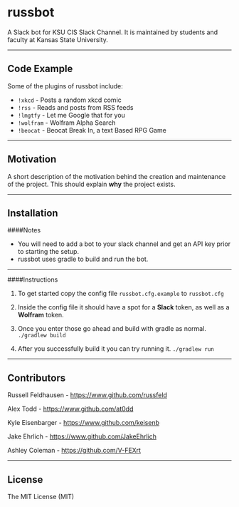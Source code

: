 # russbot


A Slack bot for KSU CIS Slack Channel. It is maintained by students and faculty at Kansas State University.

---

## Code Example

Some of the plugins of russbot include:
* `!xkcd` - Posts a random xkcd comic
* `!rss` - Reads and posts from RSS feeds
* `!lmgtfy` - Let me Google that for you
* `!wolfram` - Wolfram Alpha Search
* `!beocat` - Beocat Break In, a text Based RPG Game


---

## Motivation

A short description of the motivation behind the creation and maintenance of the project. This should explain **why** the project exists.

---

## Installation

####Notes
* You will need to add a bot to your slack channel and get an API key prior to starting the setup.
* russbot uses gradle to build and run the bot.

---

####Instructions

1. To get started copy the config file `russbot.cfg.example` to `russbot.cfg`

2. Inside the config file it should have a spot for a **Slack** token, as well as a **Wolfram** token.

3. Once you enter those go ahead and build with gradle as normal. `./gradlew build`

4. After you successfully build it you can try running it. `./gradlew run`


---

## Contributors

Russell Feldhausen - https://www.github.com/russfeld

Alex Todd - https://www.github.com/at0dd

Kyle Eisenbarger - https://www.github.com/keisenb

Jake Ehrlich - https://www.github.com/JakeEhrlich

Ashley Coleman - https://github.com/V-FEXrt

---

## License

The MIT License (MIT)
